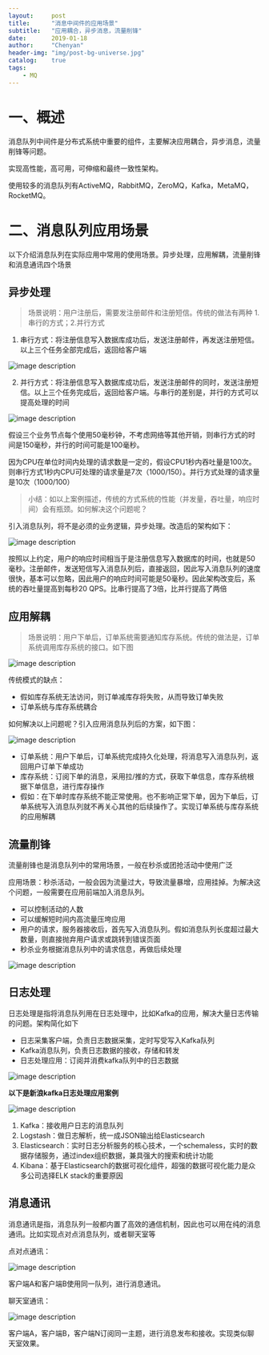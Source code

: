 ```yaml
---
layout:     post
title:      "消息中间件的应用场景"
subtitle:   "应用耦合，异步消息，流量削锋"
date:       2019-01-18
author:     "Chenyan"
header-img: "img/post-bg-universe.jpg"
catalog:    true
tags:
    - MQ
---
```


# 一、概述

消息队列中间件是分布式系统中重要的组件，主要解决应用耦合，异步消息，流量削锋等问题。

实现高性能，高可用，可伸缩和最终一致性架构。

使用较多的消息队列有ActiveMQ，RabbitMQ，ZeroMQ，Kafka，MetaMQ，RocketMQ。

# 二、消息队列应用场景

以下介绍消息队列在实际应用中常用的使用场景。异步处理，应用解耦，流量削锋和消息通讯四个场景

## **异步处理**

>场景说明：用户注册后，需要发注册邮件和注册短信。传统的做法有两种 1.串行的方式；2.并行方式

1. 串行方式：将注册信息写入数据库成功后，发送注册邮件，再发送注册短信。以上三个任务全部完成后，返回给客户端

![image description](http://www.chenyan.pro/img/2019-01/mq_1.jpg)

2. 并行方式：将注册信息写入数据库成功后，发送注册邮件的同时，发送注册短信。以上三个任务完成后，返回给客户端。与串行的差别是，并行的方式可以提高处理的时间

![image description](http://www.chenyan.pro/img/2019-01/mq_2.jpg)

假设三个业务节点每个使用50毫秒钟，不考虑网络等其他开销，则串行方式的时间是150毫秒，并行的时间可能是100毫秒。

因为CPU在单位时间内处理的请求数是一定的，假设CPU1秒内吞吐量是100次。则串行方式1秒内CPU可处理的请求量是7次（1000/150）。并行方式处理的请求量是10次（1000/100）

> 小结：如以上案例描述，传统的方式系统的性能（并发量，吞吐量，响应时间）会有瓶颈。如何解决这个问题呢？

引入消息队列，将不是必须的业务逻辑，异步处理。改造后的架构如下：

![image description](http://www.chenyan.pro/img/2019-01/mq_3.jpg)

按照以上约定，用户的响应时间相当于是注册信息写入数据库的时间，也就是50毫秒。注册邮件，发送短信写入消息队列后，直接返回，因此写入消息队列的速度 很快，基本可以忽略，因此用户的响应时间可能是50毫秒。因此架构改变后，系统的吞吐量提高到每秒20 QPS。比串行提高了3倍，比并行提高了两倍

## **应用解耦**

>场景说明：用户下单后，订单系统需要通知库存系统。传统的做法是，订单系统调用库存系统的接口。如下图

![image description](http://www.chenyan.pro/img/2019-01/mq_4.jpg)

传统模式的缺点：

- 假如库存系统无法访问，则订单减库存将失败，从而导致订单失败
- 订单系统与库存系统耦合

如何解决以上问题呢？引入应用消息队列后的方案，如下图：

![image description](http://www.chenyan.pro/img/2019-01/mq_5.jpg)

- 订单系统：用户下单后，订单系统完成持久化处理，将消息写入消息队列，返回用户订单下单成功
- 库存系统：订阅下单的消息，采用拉/推的方式，获取下单信息，库存系统根据下单信息，进行库存操作
- 假如：在下单时库存系统不能正常使用。也不影响正常下单，因为下单后，订单系统写入消息队列就不再关心其他的后续操作了。实现订单系统与库存系统的应用解耦

## **流量削锋**

流量削锋也是消息队列中的常用场景，一般在秒杀或团抢活动中使用广泛

应用场景：秒杀活动，一般会因为流量过大，导致流量暴增，应用挂掉。为解决这个问题，一般需要在应用前端加入消息队列。

- 可以控制活动的人数
- 可以缓解短时间内高流量压垮应用
- 用户的请求，服务器接收后，首先写入消息队列。假如消息队列长度超过最大数量，则直接抛弃用户请求或跳转到错误页面
- 秒杀业务根据消息队列中的请求信息，再做后续处理

![image description](http://www.chenyan.pro/img/2019-01/mq_6.jpg)

## **日志处理**

日志处理是指将消息队列用在日志处理中，比如Kafka的应用，解决大量日志传输的问题。架构简化如下

- 日志采集客户端，负责日志数据采集，定时写受写入Kafka队列
- Kafka消息队列，负责日志数据的接收，存储和转发
- 日志处理应用：订阅并消费kafka队列中的日志数据

![image description](http://www.chenyan.pro/img/2019-01/mq_7.jpg)

**以下是新浪kafka日志处理应用案例**

![image description](http://www.chenyan.pro/img/2019-01/mq_8.jpg)

1. Kafka：接收用户日志的消息队列
2. Logstash：做日志解析，统一成JSON输出给Elasticsearch
3. Elasticsearch：实时日志分析服务的核心技术，一个schemaless，实时的数据存储服务，通过index组织数据，兼具强大的搜索和统计功能
4. Kibana：基于Elasticsearch的数据可视化组件，超强的数据可视化能力是众多公司选择ELK stack的重要原因

## **消息通讯**

消息通讯是指，消息队列一般都内置了高效的通信机制，因此也可以用在纯的消息通讯。比如实现点对点消息队列，或者聊天室等

点对点通讯：

![image description](http://www.chenyan.pro/img/2019-01/mq_9.jpg)

客户端A和客户端B使用同一队列，进行消息通讯。

聊天室通讯：

![image description](http://www.chenyan.pro/img/2019-01/mq_10.jpg)

客户端A，客户端B，客户端N订阅同一主题，进行消息发布和接收。实现类似聊天室效果。
